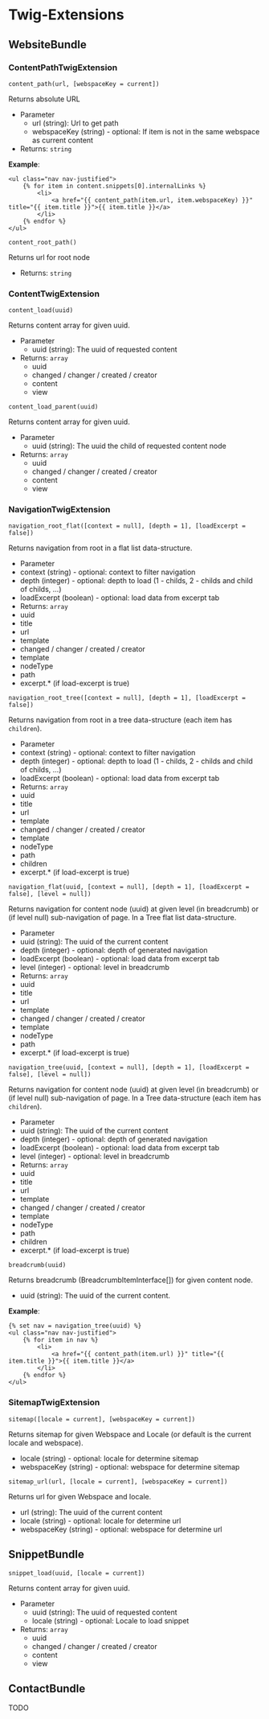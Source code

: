 # Twig-Extensions

## WebsiteBundle

### ContentPathTwigExtension

`content_path(url, [webspaceKey = current])`

Returns absolute URL

* Parameter
  * url (string): Url to get path
  * webspaceKey (string) - optional: If item is not in the same webspace as current content
* Returns: `string`

__Example__:

```twig
<ul class="nav nav-justified">
    {% for item in content.snippets[0].internalLinks %}
        <li>
            <a href="{{ content_path(item.url, item.webspaceKey) }}" title="{{ item.title }}">{{ item.title }}</a>
        </li>
    {% endfor %}
</ul>
```

`content_root_path()`

Returns url for root node

* Returns: `string`

### ContentTwigExtension

`content_load(uuid)`

Returns content array for given uuid.

* Parameter
  * uuid (string): The uuid of requested content
* Returns: `array`
  * uuid
  * changed / changer / created / creator
  * content
  * view

`content_load_parent(uuid)`

Returns content array for given uuid.

* Parameter
  * uuid (string): The uuid the child of requested content node
* Returns: `array`
  * uuid
  * changed / changer / created / creator
  * content
  * view

### NavigationTwigExtension

`navigation_root_flat([context = null], [depth = 1], [loadExcerpt = false])`

Returns navigation from root in a flat list data-structure.

* Parameter
 * context (string) - optional: context to filter navigation
 * depth (integer) - optional: depth to load (1 - childs, 2 - childs and child of childs, ...)
 * loadExcerpt (boolean) - optional: load data from excerpt tab
* Returns: `array`
 * uuid
 * title
 * url
 * template
 * changed / changer / created / creator
 * template
 * nodeType
 * path
 * excerpt.* (if load-excerpt is true)

`navigation_root_tree([context = null], [depth = 1], [loadExcerpt = false])`

Returns navigation from root in a tree data-structure (each item has `children`).

* Parameter
 * context (string) - optional: context to filter navigation
 * depth (integer) - optional: depth to load (1 - childs, 2 - childs and child of childs, ...)
 * loadExcerpt (boolean) - optional: load data from excerpt tab
* Returns: `array`
 * uuid
 * title
 * url
 * template
 * changed / changer / created / creator
 * template
 * nodeType
 * path
 * children
 * excerpt.* (if load-excerpt is true)
 
`navigation_flat(uuid, [context = null], [depth = 1], [loadExcerpt = false], [level = null])`

Returns navigation for content node (uuid) at given level (in breadcrumb) or (if level null) sub-navigation of page. In a Tree flat list data-structure.
 
* Parameter
 * uuid (string): The uuid of the current content
 * depth (integer) - optional: depth of generated navigation
 * loadExcerpt (boolean) - optional: load data from excerpt tab
 * level (integer) - optional: level in breadcrumb
* Returns: `array`
 * uuid
 * title
 * url
 * template
 * changed / changer / created / creator
 * template
 * nodeType
 * path
 * excerpt.* (if load-excerpt is true)
 
`navigation_tree(uuid, [context = null], [depth = 1], [loadExcerpt = false], [level = null])`

Returns navigation for content node (uuid) at given level (in breadcrumb) or (if level null) sub-navigation of page. In a Tree data-structure (each item has `children`).

* Parameter
 * uuid (string): The uuid of the current content
 * depth (integer) - optional: depth of generated navigation
 * loadExcerpt (boolean) - optional: load data from excerpt tab
 * level (integer) - optional: level in breadcrumb 
* Returns: `array`
 * uuid
 * title
 * url
 * template
 * changed / changer / created / creator
 * template
 * nodeType
 * path
 * children
 * excerpt.* (if load-excerpt is true)
 
`breadcrumb(uuid)`

Returns breadcrumb (BreadcrumbItemInterface[]) for given content node.

* uuid (string): The uuid of the current content.

__Example__:

```twig
{% set nav = navigation_tree(uuid) %}
<ul class="nav nav-justified">
    {% for item in nav %}
        <li>
            <a href="{{ content_path(item.url) }}" title="{{ item.title }}">{{ item.title }}</a>
        </li>
    {% endfor %}
</ul>
```

### SitemapTwigExtension

`sitemap([locale = current], [webspaceKey = current])`

Returns sitemap for given Webspace and Locale (or default is the current locale and webspace).

* locale (string) - optional: locale for determine sitemap
* webspaceKey (string) - optional: webspace for determine sitemap

`sitemap_url(url, [locale = current], [webspaceKey = current])`

Returns url for given Webspace and locale.

* url (string): The uuid of the current content
* locale (string) - optional: locale for determine url
* webspaceKey (string) - optional: webspace for determine url

## SnippetBundle

`snippet_load(uuid, [locale = current])`

Returns content array for given uuid.

* Parameter
  * uuid (string): The uuid of requested content
  * locale (string) - optional: Locale to load snippet
* Returns: `array`
  * uuid
  * changed / changer / created / creator
  * content
  * view

## ContactBundle

TODO
